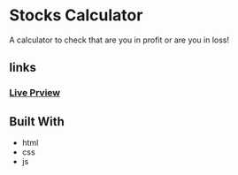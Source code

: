 # Stocks Calculator
A calculator to check that are you in profit or are you in loss!
## links
### [Live Prview](https://stock-calculator-neog.netlify.app/)
## Built With
* html
* css
* js

